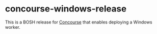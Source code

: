 # concourse-windows-release

This is a BOSH release for [Concourse](http://concourse.ci/) that enables deploying a Windows worker.
